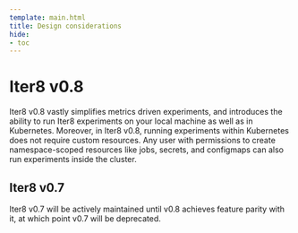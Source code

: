 ```yaml
---
template: main.html
title: Design considerations
hide:
- toc
---
```


# Iter8 v0.8
Iter8 v0.8 vastly simplifies metrics driven experiments, and introduces the ability to run Iter8 experiments on your local machine as well as in Kubernetes. Moreover, in Iter8 v0.8,  running experiments within Kubernetes does not require custom resources. Any user with permissions to create namespace-scoped resources like jobs, secrets, and configmaps can also run experiments inside the cluster.

## Iter8 v0.7
Iter8 v0.7 will be actively maintained until v0.8 achieves feature parity with it, at which point v0.7 will be deprecated.
